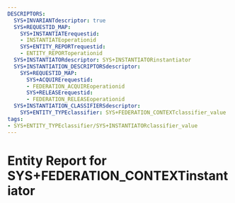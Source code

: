 ```yaml
---
DESCRIPTORS:
  SYS+INVARIANTdescriptor: true
  SYS+REQUESTID_MAP:
    SYS+INSTANTIATErequestid:
    - INSTANTIATEoperationid
    SYS+ENTITY_REPORTrequestid:
    - ENTITY_REPORToperationid
  SYS+INSTANTIATORdescriptor: SYS+INSTANTIATORinstantiator
  SYS+INSTANTIATION_DESCRIPTORSdescriptor:
    SYS+REQUESTID_MAP:
      SYS+ACQUIRErequestid:
      - FEDERATION_ACQUIREoperationid
      SYS+RELEASErequestid:
      - FEDERATION_RELEASEoperationid
  SYS+INSTANTIATION_CLASSIFIERSdescriptor:
    SYS+ENTITY_TYPEclassifier: SYS+FEDERATION_CONTEXTclassifier_value
tags:
- SYS+ENTITY_TYPEclassifier/SYS+INSTANTIATORclassifier_value
---
```

# Entity Report for SYS+FEDERATION_CONTEXTinstantiator


